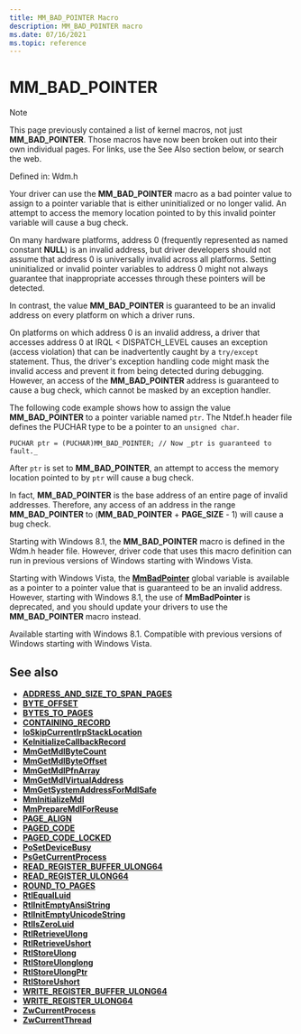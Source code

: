 ```yaml
---
title: MM_BAD_POINTER Macro
description: MM_BAD_POINTER macro
ms.date: 07/16/2021
ms.topic: reference
---
```


# MM_BAD_POINTER

> [!NOTE]
> This page previously contained a list of kernel macros, not just **MM_BAD_POINTER**. Those macros have now been broken out into their own individual pages. For links, use the See Also section below, or search the web.

Defined in: Wdm.h

Your driver can use the **MM_BAD_POINTER** macro as a bad pointer value to assign to a pointer variable that is either uninitialized or no longer valid. An attempt to access the memory location pointed to by this invalid pointer variable will cause a bug check.

On many hardware platforms, address 0 (frequently represented as named constant **NULL**) is an invalid address, but driver developers should not assume that address 0 is universally invalid across all platforms. Setting uninitialized or invalid pointer variables to address 0 might not always guarantee that inappropriate accesses through these pointers will be detected.

In contrast, the value **MM_BAD_POINTER** is guaranteed to be an invalid address on every platform on which a driver runs.

On platforms on which address 0 is an invalid address, a driver that accesses address 0 at IRQL < DISPATCH_LEVEL causes an exception (access violation) that can be inadvertently caught by a `try/except` statement. Thus, the driver's exception handling code might mask the invalid access and prevent it from being detected during debugging. However, an access of the **MM_BAD_POINTER** address is guaranteed to cause a bug check, which cannot be masked by an exception handler.

The following code example shows how to assign the value **MM_BAD_POINTER** to a pointer variable named `ptr`. The Ntdef.h header file defines the PUCHAR type to be a pointer to an `unsigned char`.

`PUCHAR ptr = (PUCHAR)MM_BAD_POINTER; // Now _ptr is guaranteed to fault._`

After `ptr` is set to **MM_BAD_POINTER**, an attempt to access the memory location pointed to by `ptr` will cause a bug check.

In fact, **MM_BAD_POINTER** is the base address of an entire page of invalid addresses. Therefore, any access of an address in the range **MM_BAD_POINTER** to (**MM_BAD_POINTER** + **PAGE_SIZE** - 1) will cause a bug check.

Starting with Windows 8.1, the **MM_BAD_POINTER** macro is defined in the Wdm.h header file. However, driver code that uses this macro definition can run in previous versions of Windows starting with Windows Vista.

Starting with Windows Vista, the [**MmBadPointer**](./mm64bitphysicaladdress.md) global variable is available as a pointer to a pointer value that is guaranteed to be an invalid address. However, starting with Windows 8.1, the use of **MmBadPointer** is deprecated, and you should update your drivers to use the **MM_BAD_POINTER** macro instead.

Available starting with Windows 8.1\. Compatible with previous versions of Windows starting with Windows Vista.


## See also

* [**ADDRESS_AND_SIZE_TO_SPAN_PAGES**](/windows-hardware/drivers/ddi/wdm/nf-wdm-address_and_size_to_span_pages)
* [**BYTE_OFFSET**](/windows-hardware/drivers/ddi/wdm/nf-wdm-byte_offset)
* [**BYTES_TO_PAGES**](/windows-hardware/drivers/ddi/wdm/nf-wdm-bytes_to_pages)
* [**CONTAINING_RECORD**](/windows/win32/api/ntdef/nf-ntdef-containing_record)
* [**IoSkipCurrentIrpStackLocation**](/windows-hardware/drivers/ddi/wdm/nf-wdm-ioskipcurrentirpstacklocation)
* [**KeInitializeCallbackRecord**](/windows-hardware/drivers/ddi/wdm/nf-wdm-keinitializecallbackrecord)
* [**MmGetMdlByteCount**](/windows-hardware/drivers/ddi/wdm/nf-wdm-mmgetmdlbytecount)
* [**MmGetMdlByteOffset**](/windows-hardware/drivers/ddi/wdm/nf-wdm-mmgetmdlbyteoffset)
* [**MmGetMdlPfnArray**](/windows-hardware/drivers/ddi/wdm/nf-wdm-mmgetmdlpfnarray)
* [**MmGetMdlVirtualAddress**](/windows-hardware/drivers/ddi/wdm/nf-wdm-mmgetmdlvirtualaddress)
* [**MmGetSystemAddressForMdlSafe**](/windows-hardware/drivers/ddi/wdm/nf-wdm-mmgetsystemaddressformdlsafe)
* [**MmInitializeMdl**](/windows-hardware/drivers/ddi/wdm/nf-wdm-mminitializemdl)
* [**MmPrepareMdlForReuse**](/windows-hardware/drivers/ddi/wdm/nf-wdm-mmpreparemdlforreuse)
* [**PAGE_ALIGN**](/windows-hardware/drivers/ddi/wdm/nf-wdm-page_align)
* [**PAGED_CODE**](./paged_code.md)
* [**PAGED_CODE_LOCKED**](./paged_code_locked.md)
* [**PoSetDeviceBusy**](/windows-hardware/drivers/ddi/wdm/nf-wdm-posetdevicebusy)
* [**PsGetCurrentProcess**](/windows-hardware/drivers/ddi/wdm/nf-wdm-iogetcurrentprocess)
* [**READ_REGISTER_BUFFER_ULONG64**](/windows-hardware/drivers/ddi/wdm/nf-wdm-read_register_buffer_ulong64)
* [**READ_REGISTER_ULONG64**](/windows-hardware/drivers/ddi/wdm/nf-wdm-read_register_ulong64)
* [**ROUND_TO_PAGES**](/windows-hardware/drivers/ddi/wdm/nf-wdm-round_to_pages)
* [**RtlEqualLuid**](/windows-hardware/drivers/ddi/wdm/nf-wdm-rtlequalluid)
* [**RtlInitEmptyAnsiString**](/windows-hardware/drivers/ddi/wdm/nf-wdm-rtlinitemptyansistring)
* [**RtlInitEmptyUnicodeString**](/windows-hardware/drivers/ddi/wdm/nf-wdm-rtlinitemptyunicodestring)
* [**RtlIsZeroLuid**](/windows-hardware/drivers/ddi/wdm/nf-wdm-rtliszeroluid)
* [**RtlRetrieveUlong**](/windows-hardware/drivers/ddi/wdm/nf-wdm-rtlretrieveulong)
* [**RtlRetrieveUshort**](/windows-hardware/drivers/ddi/wdm/nf-wdm-rtlretrieveushort)
* [**RtlStoreUlong**](/windows-hardware/drivers/ddi/wdm/nf-wdm-rtlstoreulong)
* [**RtlStoreUlonglong**](/windows-hardware/drivers/ddi/wdm/nf-wdm-rtlstoreulonglong)
* [**RtlStoreUlongPtr**](/windows-hardware/drivers/ddi/wdm/nf-wdm-rtlstoreulongptr)
* [**RtlStoreUshort**](/windows-hardware/drivers/ddi/wdm/nf-wdm-rtlstoreushort)
* [**WRITE_REGISTER_BUFFER_ULONG64**](/windows-hardware/drivers/ddi/wdm/nf-wdm-write_register_buffer_ulong64)
* [**WRITE_REGISTER_ULONG64**](/windows-hardware/drivers/ddi/wdm/nf-wdm-write_register_ulong64)
* [**ZwCurrentProcess**](./zwcurrentprocess.md)
* [**ZwCurrentThread**](./zwcurrentthread.md)
